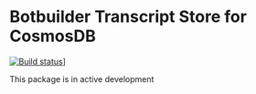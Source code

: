 # Botbuilder Transcript Store for CosmosDB

[![Build status](https://msdata.visualstudio.com/AlgorithmsAndDataScience/_apis/build/status/botbuilder-transcript-cosmosdb?branch=master)](https://msdata.visualstudio.com/AlgorithmsAndDataScience/_build/latest?definitionId=4106&branch=master)]

This package is in active development